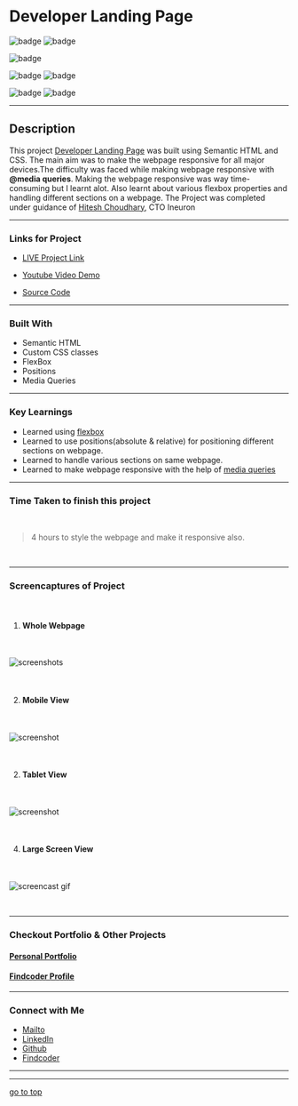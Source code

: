 # Developer Landing Page


![badge](https://img.shields.io/badge/HTML%20-CSS-green)
![badge](https://img.shields.io/badge/Developer%20-Landing%20Page-orange)

![badge](https://img.shields.io/badge/Fully%20Responsive-Webpage-yellow)

![badge](https://img.shields.io/badge/display:flex%20-Positions-lightgreen)
![badge](https://img.shields.io/badge/pseudo%20elements%20-::after-lightgreen)

![badge](https://img.shields.io/badge/responsive--desgin%20-with%20@media--queries-lightblue)
![badge](https://img.shields.io/badge/Shubham%20Singh%20-grey)

***
## Description

This project [Developer Landing Page]() was built using Semantic HTML and CSS. The main aim was to make the webpage responsive for all major devices.The difficulty was faced while making webpage responsive with **@media queries**. Making the webpage responsive was way time-consuming but I learnt alot. Also learnt about various flexbox properties and handling different sections on a webpage. The Project was completed under guidance of [Hitesh Choudhary](https://github.com/hiteshchoudhary), CTO Ineuron

***

### Links for Project

* [LIVE Project Link]()

* [Youtube Video Demo]()

* [Source Code]()

***
### Built With 

* Semantic HTML
* Custom CSS classes
* FlexBox
* Positions
* Media Queries

***

### Key Learnings

* Learned using [flexbox](https://developer.mozilla.org/en-US/docs/Web/CSS/flex)
* Learned to use positions(absolute & relative) for positioning different sections on webpage.
* Learned to handle various sections on same webpage.
* Learned to make webpage responsive with the help of [media queries](https://developer.mozilla.org/en-US/docs/Web/CSS/Media_Queries/Using_media_queries)

***

### Time Taken to finish this project
<br>

>4 hours to style the webpage and make it responsive also.

<br>

***

### Screencaptures of Project

<br>

  1. #### Whole Webpage

  <br>

  ![screenshots](./captures/screencapture.png)

  <br>

  2. #### Mobile View

<br>

![screenshot](./captures/mobileview.gif)

<br>

  2. #### Tablet View 

  <br>

  ![screenshot](./captures/tabview.png)

  <br>

  

  4. #### Large Screen View 

 <br> 

  ![screencast gif](./captures/macview.png)

  <br>

***

### Checkout Portfolio & Other Projects

#### [Personal Portfolio]()

#### [Findcoder Profile]()
***

### Connect with Me
* [Mailto](mailto:shubhambhoj3@gmail.com)
* [LinkedIn]()
* [Github]()
* [Findcoder]()
***
***
[go to top](#developer-landing-page)